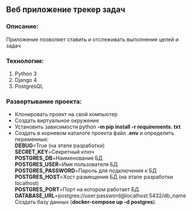 ## Веб приложение трекер задач  
### Описание:  
Приложение позволяет ставить и отслеживать выполнение целей и задач  
### Технологии:  
1. Python 3  
2. Django 4  
3. PostgresQL  
### Развертывание проекта:  
* Клонировать проект на свой компьютер  
* Создать виртуальное окружение  
* Установить зависимости python **-m pip install -r requirements. txt**  
* Создать в корневом каталоге проекта файл **.env** и определить переменные:  
**DEBUG**=True (на этапе разработки)  
**SECRET_KEY**=Секретный ключ  
**POSTGRES_DB**=Наименование БД  
**POSTGRES_USER**=Имя пользователя БД    
**POSTGRES_PASSWORD**=Пароль для подключения к БД  
**POSTGRES_HOST**=Хост размещения БД (на этапе разработки localhost)  
**POSTGRES_PORT**=Порт на котором работает БД  
**DATABASE_URL**=postgres://user:password@localhost:5432/db_name  
Создать базу данных (**docker-compose up -d postgres**).  
